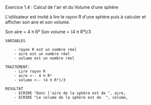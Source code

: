 Exercice 1.4 : Calcul de l'air et du Volume d'une sphère

L'utilisateur est invité à lire le rayon R d'une sphère puis à calculer et afficher son aire et son volume.

Son aire = 4 π R² 
Son volume = (4 π R³)/3

```
VARIABLES

	- rayon R est un nombre réel
	- aire est un nombre réel
	- volume est un nombre réel

TRAITEMENT:
    - Lire rayon R
    - aire <-- 4 π R² 
    - volume <-- (4 π R³)/3

RESULTAT
    - ECRIRE "Donc l'aire de la sphère est de ", aire,
    - ECRIRE "Le volume de la sphère est de  ", volume,
```
